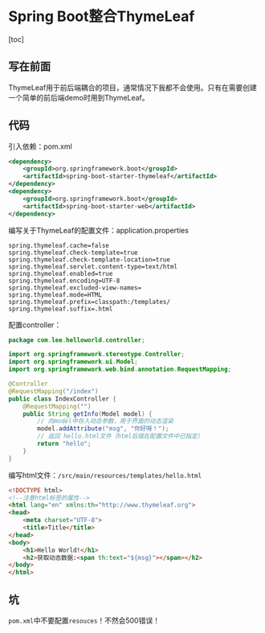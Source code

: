 # Spring Boot整合ThymeLeaf

[toc]

## 写在前面

ThymeLeaf用于前后端耦合的项目，通常情况下我都不会使用。只有在需要创建一个简单的前后端demo时用到ThymeLeaf。



## 代码

引入依赖：pom.xml

```xml
<dependency>
    <groupId>org.springframework.boot</groupId>
    <artifactId>spring-boot-starter-thymeleaf</artifactId>
</dependency>
<dependency>
    <groupId>org.springframework.boot</groupId>
    <artifactId>spring-boot-starter-web</artifactId>
</dependency>
```



编写关于ThymeLeaf的配置文件：application.properties

```properties
spring.thymeleaf.cache=false
spring.thymeleaf.check-template=true
spring.thymeleaf.check-template-location=true
spring.thymeleaf.servlet.content-type=text/html
spring.thymeleaf.enabled=true
spring.thymeleaf.encoding=UTF-8
spring.thymeleaf.excluded-view-names=
spring.thymeleaf.mode=HTML
spring.thymeleaf.prefix=classpath:/templates/
spring.thymeleaf.suffix=.html
```



配置controller：

```java
package com.lee.helloworld.controller;

import org.springframework.stereotype.Controller;
import org.springframework.ui.Model;
import org.springframework.web.bind.annotation.RequestMapping;

@Controller
@RequestMapping("/index")
public class IndexController {
    @RequestMapping("")
    public String getInfo(Model model) {
        // 向model中存入动态参数，用于界面的动态渲染
        model.addAttribute("msg", "你好呀！");
        // 返回 hello.html文件（html后缀在配置文件中已指定）
        return "hello";
    }
}
```



编写html文件：`/src/main/resources/templates/hello.html`

```html
<!DOCTYPE html>
<!--注意html标签的属性-->
<html lang="en" xmlns:th="http://www.thymeleaf.org">
<head>
    <meta charset="UTF-8">
    <title>Title</title>
</head>
<body>
    <h1>Hello World!</h1>
    <h2>获取动态数据:<span th:text="${msg}"></span></h2>
</body>
</html>
```



## 坑

`pom.xml`中不要配置`resouces`！不然会500错误！
